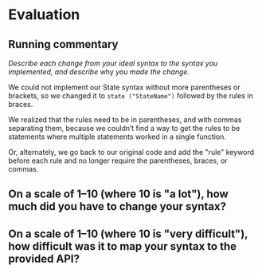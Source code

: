 # Evaluation

## Running commentary

_Describe each change from your ideal syntax to the syntax you implemented, and
describe_ why _you made the change._

We could not implement our State syntax without more parentheses or brackets, so we changed it to `state ("StateName")` followed by the rules in braces.

We realized that the rules need to be in parentheses, and with commas separating them, because we couldn’t find a way to get the rules to be statements where multiple statements worked in a single function.

Or, alternately, we go back to our original code and add the "rule" keyword before each rule and no longer require the parentheses, braces, or commas.

## On a scale of 1–10 (where 10 is "a lot"), how much did you have to change your syntax? 

## On a scale of 1–10 (where 10 is "very difficult"), how difficult was it to map your syntax to the provided API?
